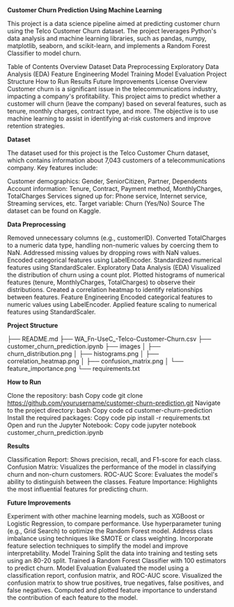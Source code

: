 **Customer Churn Prediction Using Machine Learning**

This project is a data science pipeline aimed at predicting customer churn using the Telco Customer Churn dataset. The project leverages Python's data analysis and machine learning libraries, such as pandas, numpy, matplotlib, seaborn, and scikit-learn, and implements a Random Forest Classifier to model churn.

Table of Contents
Overview
Dataset
Data Preprocessing
Exploratory Data Analysis (EDA)
Feature Engineering
Model Training
Model Evaluation
Project Structure
How to Run
Results
Future Improvements
License
Overview
Customer churn is a significant issue in the telecommunications industry, impacting a company's profitability. This project aims to predict whether a customer will churn (leave the company) based on several features, such as tenure, monthly charges, contract type, and more. The objective is to use machine learning to assist in identifying at-risk customers and improve retention strategies.

**Dataset**

The dataset used for this project is the Telco Customer Churn dataset, which contains information about 7,043 customers of a telecommunications company. Key features include:

Customer demographics: Gender, SeniorCitizen, Partner, Dependents
Account information: Tenure, Contract, Payment method, MonthlyCharges, TotalCharges
Services signed up for: Phone service, Internet service, Streaming services, etc.
Target variable: Churn (Yes/No)
Source
The dataset can be found on Kaggle.

**Data Preprocessing**

Removed unnecessary columns (e.g., customerID).
Converted TotalCharges to a numeric data type, handling non-numeric values by coercing them to NaN.
Addressed missing values by dropping rows with NaN values.
Encoded categorical features using LabelEncoder.
Standardized numerical features using StandardScaler.
Exploratory Data Analysis (EDA)
Visualized the distribution of churn using a count plot.
Plotted histograms of numerical features (tenure, MonthlyCharges, TotalCharges) to observe their distributions.
Created a correlation heatmap to identify relationships between features.
Feature Engineering
Encoded categorical features to numeric values using LabelEncoder.
Applied feature scaling to numerical features using StandardScaler.

**Project Structure**

├── README.md
├── WA_Fn-UseC_-Telco-Customer-Churn.csv
├── customer_churn_prediction.ipynb
├── images
│   ├── churn_distribution.png
│   ├── histograms.png
│   ├── correlation_heatmap.png
│   ├── confusion_matrix.png
│   └── feature_importance.png
└── requirements.txt

**How to Run**

Clone the repository:
bash
Copy code
git clone https://github.com/yourusername/customer-churn-prediction.git
Navigate to the project directory:
bash
Copy code
cd customer-churn-prediction
Install the required packages:
Copy code
pip install -r requirements.txt
Open and run the Jupyter Notebook:
Copy code
jupyter notebook customer_churn_prediction.ipynb

**Results**

Classification Report: Shows precision, recall, and F1-score for each class.
Confusion Matrix: Visualizes the performance of the model in classifying churn and non-churn customers.
ROC-AUC Score: Evaluates the model's ability to distinguish between the classes.
Feature Importance: Highlights the most influential features for predicting churn.

**Future Improvements**

Experiment with other machine learning models, such as XGBoost or Logistic Regression, to compare performance.
Use hyperparameter tuning (e.g., Grid Search) to optimize the Random Forest model.
Address class imbalance using techniques like SMOTE or class weighting.
Incorporate feature selection techniques to simplify the model and improve interpretability.
Model Training
Split the data into training and testing sets using an 80-20 split.
Trained a Random Forest Classifier with 100 estimators to predict churn.
Model Evaluation
Evaluated the model using a classification report, confusion matrix, and ROC-AUC score.
Visualized the confusion matrix to show true positives, true negatives, false positives, and false negatives.
Computed and plotted feature importance to understand the contribution of each feature to the model.
